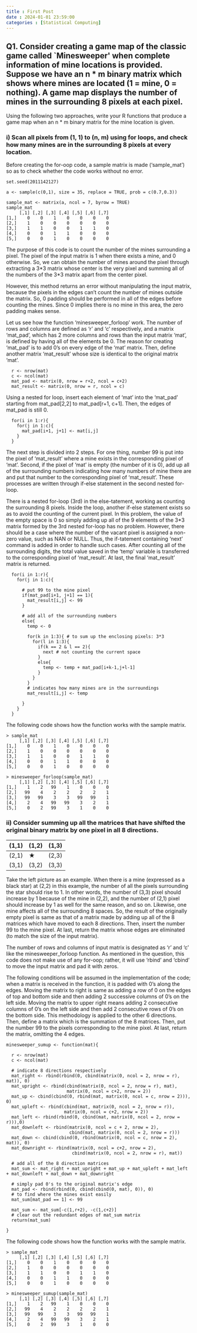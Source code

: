 ```yaml
---
title : First Post
date : 2024-01-01 23:59:00
categories : [Statistical Computing]
---
```


## Q1. Consider creating a game map of the classic game called `Minesweeper' when complete information of mine locations is provided. Suppose we have an n \* m binary matrix which shows where mines are located (1 = mine, 0 = nothing). A game map displays the number of mines in the surrounding 8 pixels at each pixel.   
Using the following two approaches, write your R functions that produce a game map when an n \* m binary matrix for the mine location is given. 


### i) Scan all pixels from (1, 1) to (n, m) using for loops, and check how many mines are in the surrounding 8 pixels at every location. 

Before creating the for-oop code, a sample matrix is made (‘sample\_mat’) so as to check whether the code works without no error. 

```
set.seed(2011142127)

a <- sample(c(0,1), size = 35, replace = TRUE, prob = c(0.7,0.3))

sample_mat <- matrix(a, ncol = 7, byrow = TRUE)
sample_mat
     [,1] [,2] [,3] [,4] [,5] [,6] [,7]
[1,]    0    0    1    0    0    0    0
[2,]    1    0    0    0    0    0    0
[3,]    1    1    0    0    1    1    0
[4,]    0    0    1    1    0    0    0
[5,]    0    0    1    0    0    0    0
```

The purpose of this code is to count the number of the mines surrounding a pixel. The pixel of the input matrix is 1 when there exists a mine, and 0 otherwise. So, we can obtain the number of mines around the pixel through extracting a 3\*3 matrix whose center is the very pixel and summing all of the numbers of the 3\*3 matrix apart from the center pixel. 

  
However, this method returns an error without manipulating the input matrix, because the pixels in the edges can’t count the number of mines outside the matrix. So, 0 padding should be performed in all of the edges before counting the mines. Since 0 implies there is no mine in this area, the zero padding makes sense. 

Let us see how the function ‘minesweeper\_forloop’ work. The number of rows and columns are defined as ‘r’ and ‘c’ respectively, and a matrix ‘mat\_pad’, which has 2 more columns and rows than the input matrix ‘mat’, is defined by having all of the elements be 0. The reason for creating ‘mat\_pad’ is to add 0’s on every edge of the ‘mat’ matrix. Then, define another matrix ‘mat\_result’ whose size is identical to the original matrix ‘mat’. 

```
  r <- nrow(mat)
  c <- ncol(mat)
  mat_pad <- matrix(0, nrow = r+2, ncol = c+2)
  mat_result <- matrix(0, nrow = r, ncol = c)
```

Using a nested for loop, insert each element of ‘mat’ into the ‘mat\_pad’ starting from mat\_pad\[2,2\] to mat\_pad\[r+1, c+1\]. Then, the edges of mat\_pad is still 0. 

```
  for(i in 1:r){
    for(j in 1:c){
      mat_pad[i+1, j+1] <- mat[i,j]
    }
  }
```

The next step is divided into 2 steps. For one thing, number 99 is put into the pixel of ‘mat\_result’ where a mine exists in the corresponding pixel of ‘mat’. Second, if the pixel of ‘mat’ is empty (the number of it is 0), add up all of the surrounding numbers indicating how many numbers of mine there are and put that number to the corresponding pixel of ‘mat\_result’. These processes are written through if-else statement in the second nested for-loop. 

There is a nested for-loop (3rd) in the else-tatement, working as counting the surrounding 8 pixels. Inside the loop, another if-else statement exists so as to avoid the counting of the current pixel. In this problem, the value of the empty space is 0 so simply adding up all of the 9 elements of the 3\*3 matrix formed by the 3rd nested for-loop has no problem. However, there should be a case where the number of the vacant pixel is assigned a non-zero value, such as NAN or NULL. Thus, the if-tatement containing ‘next’ command is added in order to handle such cases. After counting all of the surrounding digits, the total value saved in the ‘temp’ variable is transferred to the corresponding pixel of ‘mat\_result’. At last, the final ‘mat\_result’ matrix is returned. 

```
  for(i in 1:r){
    for(j in 1:c){
      
      # put 99 to the mine pixel
      if(mat_pad[i+1, j+1] == 1){
        mat_result[i,j] <- 99
      }
      
      # add all of the surrounding numbers 
      else{
        temp <- 0
        
        for(k in 1:3){ # to sum up the enclosing pixels: 3*3
          for(l in 1:3){
            if(k == 2 & l == 2){
              next # not counting the current space
            }
            else{
              temp <- temp + mat_pad[i+k-1,j+l-1]
            }
          }
        }
        # indicates how many mines are in the surroundings
        mat_result[i,j] <- temp
        
      }
    }
  }
```

The following code shows how the function works with the sample matrix. 

```
> sample_mat
     [,1] [,2] [,3] [,4] [,5] [,6] [,7]
[1,]    0    0    1    0    0    0    0
[2,]    1    0    0    0    0    0    0
[3,]    1    1    0    0    1    1    0
[4,]    0    0    1    1    0    0    0
[5,]    0    0    1    0    0    0    0

> minesweeper_forloop(sample_mat)
     [,1] [,2] [,3] [,4] [,5] [,6] [,7]
[1,]    1    2   99    1    0    0    0
[2,]   99    4    2    2    2    2    1
[3,]   99   99    3    3   99   99    1
[4,]    2    4   99   99    3    2    1
[5,]    0    2   99    3    1    0    0
```

### ii) Consider summing up all the matrices that have shifted the original binary matrix by one pixel in all 8 directions. 

| (1,1) | (1,2) | (1,3) |
| --- | --- | --- |
| (2,1) | ★ | (2,3) |
| (3,1) | (3,2) | (3,3) |

Take the left picture as an example. When there is a mine (expressed as a black star) at (2,2) in this example, the number of all the pixels surrounding the star should rise to 1. In other words, the number of (3,3) pixel should increase by 1 because of the mine in (2,2), and the number of (2,1) pixel should increase by 1 as well for the same reason, and so on. Likewise, one mine affects all of the surrounding 8 spaces. So, the result of the originally empty pixel is same as that of a matrix made by adding up all of the 8 matrices which have moved to each 8 directions. Then, insert the number 99 to the mine pixel. At last, return the matrix whose edges are eliminated (to match the size of the input matrix). 

The number of rows and columns of input matrix is designated as ‘r’ and ‘c’ like the minesweeper\_forloop function. As mentioned in the question, this code does not make use of any for-oop; rather, it will use ‘rbind’ and ‘cbind’ to move the input matrix and pad it with zeros. 

The following conditions will be assumed in the implementation of the code; when a matrix is received in the function, it is padded with 0’s along the edges. Moving the matrix to right is same as adding a row of 0 on the edges of top and bottom side and then adding 2 successive columns of 0’s on the left side. Moving the matrix to upper right means adding 2 consecutive columns of 0’s on the left side and then add 2 consecutive rows of 0’s on the bottom side. This methodology is applied to the other 6 directions. Then, define a matrix which is the summation of the 8 matrices. Then, put the number 99 to the pixels corresponding to the mine pixel. At last, return the matrix, omitting the 4 edges. 

```
minesweeper_sumup <- function(mat){
  
  r <- nrow(mat)
  c <- ncol(mat)
  
  # indicate 8 directions respectively
  mat_right <- rbind(rbind(0, cbind(matrix(0, ncol = 2, nrow = r), mat)), 0)
  mat_upright <- rbind(cbind(matrix(0, ncol = 2, nrow = r), mat),
                       matrix(0, ncol = c+2, nrow = 2))
  mat_up <- cbind(cbind(0, rbind(mat, matrix(0, ncol = c, nrow = 2))), 0)
  mat_upleft <- rbind(cbind(mat, matrix(0, ncol = 2, nrow = r)),
                      matrix(0, ncol = c+2, nrow = 2))
  mat_left <- rbind(rbind(0, cbind(mat, matrix(0, ncol = 2, nrow = r))),0)
  mat_downleft <- rbind(matrix(0, ncol = c + 2, nrow = 2),
                        cbind(mat, matrix(0, ncol = 2, nrow = r)))
  mat_down <- cbind(cbind(0, rbind(matrix(0, ncol = c, nrow = 2), mat)), 0)
  mat_downright <- rbind(matrix(0, ncol = c+2, nrow = 2),
                         cbind(matrix(0, ncol = 2, nrow = r), mat))
  
  # add all of the 8 direction matrices
  mat_sum <- mat_right + mat_upright + mat_up + mat_upleft + mat_left + mat_downleft + mat_down + mat_downright
  
  # simply pad 0's to the original matrix's edge
  mat_pad <- rbind(rbind(0, cbind(cbind(0, mat), 0)), 0)
  # to find where the mines exist easily
  mat_sum[mat_pad == 1] <- 99
  
  mat_sum <- mat_sum[-c(1,r+2), -c(1,c+2)]
  # clear out the redundant edges of mat_sum matrix
  return(mat_sum)
  
}
```

The following code shows how the function works with the sample matrix. 

```
> sample_mat
     [,1] [,2] [,3] [,4] [,5] [,6] [,7]
[1,]    0    0    1    0    0    0    0
[2,]    1    0    0    0    0    0    0
[3,]    1    1    0    0    1    1    0
[4,]    0    0    1    1    0    0    0
[5,]    0    0    1    0    0    0    0

> minesweeper_sumup(sample_mat)
     [,1] [,2] [,3] [,4] [,5] [,6] [,7]
[1,]    1    2   99    1    0    0    0
[2,]   99    4    2    2    2    2    1
[3,]   99   99    3    3   99   99    1
[4,]    2    4   99   99    3    2    1
[5,]    0    2   99    3    1    0    0
```

